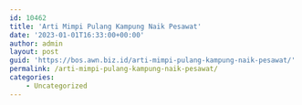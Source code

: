 ```yaml
---
id: 10462
title: 'Arti Mimpi Pulang Kampung Naik Pesawat'
date: '2023-01-01T16:33:00+00:00'
author: admin
layout: post
guid: 'https://bos.awn.biz.id/arti-mimpi-pulang-kampung-naik-pesawat/'
permalink: /arti-mimpi-pulang-kampung-naik-pesawat/
categories:
    - Uncategorized
---
```


